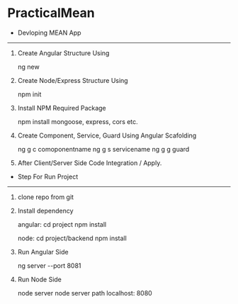 # PracticalMean

* Devloping MEAN App
------------------------
1. Create Angular Structure Using

	ng new <projectname>
	
2. Create Node/Express Structure Using

	npm init

3. Install NPM Required Package

	npm install mongoose, express, cors etc.
	
4. Create Component, Service, Guard Using Angular Scafolding

	ng g c comoponentname
	ng g s servicename
	ng g g guard
	
5. After Client/Server Side  Code Integration / Apply.


* Step For Run Project
------------------------

1. clone repo from git

2.  Install dependency
	
	angular: cd project
		 npm install
	
	node:   cd project/backend
		npm install

3. Run Angular Side

	ng server --port 8081
	
4. Run Node Side

	node server
	node server path localhost: 8080
